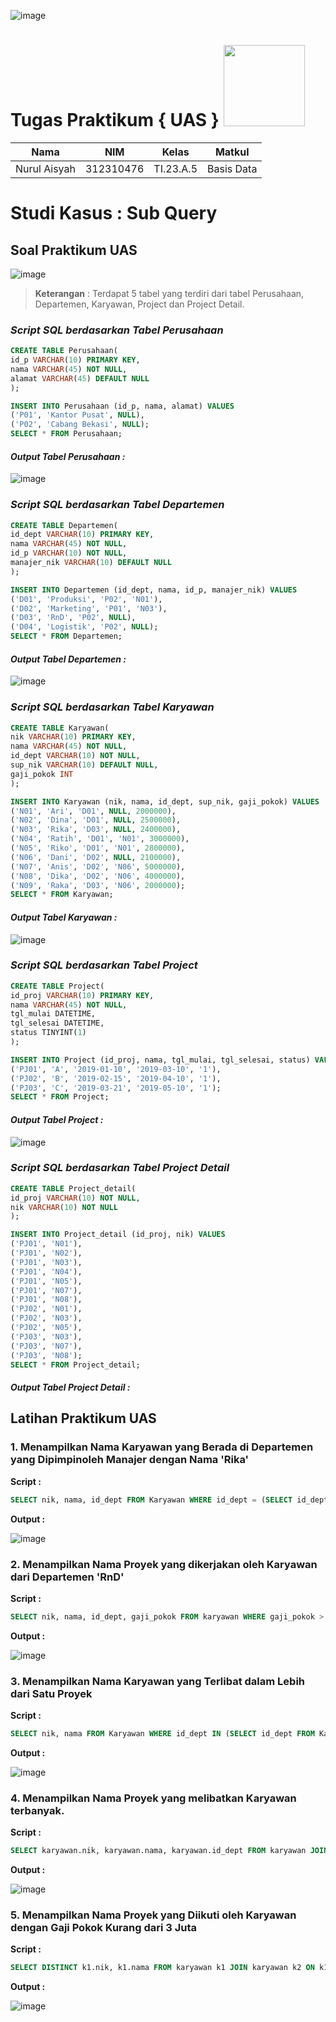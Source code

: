![image](https://github.com/nurulaisyah14/praktikumUAS2/assets/148174512/d473e93d-1af8-408d-b8a2-c048ce256738)
# Tugas Praktikum { UAS } <img src=https://logos-download.com/wp-content/uploads/2016/05/MySQL_logo_logotype.png width="130px" >


|**Nama**|**NIM**|**Kelas**|**Matkul**|
|----|---|-----|------|
|Nurul Aisyah|312310476|TI.23.A.5|Basis Data|

# Studi Kasus : Sub Query

## Soal Praktikum UAS
![image](https://github.com/nurulaisyah14/praktikumUAS2/assets/148174512/ed69fe80-dab7-4ecb-a74f-6ddd6e4e0531)
> **Keterangan** : Terdapat 5 tabel yang terdiri dari tabel Perusahaan, Departemen, Karyawan, Project dan Project Detail.

### *Script SQL berdasarkan Tabel Perusahaan*
```sql
CREATE TABLE Perusahaan(
id_p VARCHAR(10) PRIMARY KEY,
nama VARCHAR(45) NOT NULL,
alamat VARCHAR(45) DEFAULT NULL
);

INSERT INTO Perusahaan (id_p, nama, alamat) VALUES
('P01', 'Kantor Pusat', NULL),
('P02', 'Cabang Bekasi', NULL);
SELECT * FROM Perusahaan;
```
#### *Output Tabel Perusahaan :*
![image](https://github.com/nurulaisyah14/praktikumUAS2/assets/148174512/d54f5efc-fd80-4c0f-86aa-bbc3550430b9)



### *Script SQL berdasarkan Tabel Departemen*
```sql
CREATE TABLE Departemen(
id_dept VARCHAR(10) PRIMARY KEY,
nama VARCHAR(45) NOT NULL,
id_p VARCHAR(10) NOT NULL,
manajer_nik VARCHAR(10) DEFAULT NULL
);

INSERT INTO Departemen (id_dept, nama, id_p, manajer_nik) VALUES
('D01', 'Produksi', 'P02', 'N01'),
('D02', 'Marketing', 'P01', 'N03'),
('D03', 'RnD', 'P02', NULL),
('D04', 'Logistik', 'P02', NULL);
SELECT * FROM Departemen;
```
#### *Output Tabel Departemen :*
![image](https://github.com/nurulaisyah14/praktikumUAS2/assets/148174512/37a362ec-fbee-4221-a368-1fe4c6c1cb15)



### *Script SQL berdasarkan Tabel Karyawan*
```sql
CREATE TABLE Karyawan(
nik VARCHAR(10) PRIMARY KEY,
nama VARCHAR(45) NOT NULL,
id_dept VARCHAR(10) NOT NULL,
sup_nik VARCHAR(10) DEFAULT NULL,
gaji_pokok INT
);

INSERT INTO Karyawan (nik, nama, id_dept, sup_nik, gaji_pokok) VALUES
('N01', 'Ari', 'D01', NULL, 2000000),
('N02', 'Dina', 'D01', NULL, 2500000),
('N03', 'Rika', 'D03', NULL, 2400000),
('N04', 'Ratih', 'D01', 'N01', 3000000),
('N05', 'Riko', 'D01', 'N01', 2800000),
('N06', 'Dani', 'D02', NULL, 2100000),
('N07', 'Anis', 'D02', 'N06', 5000000),
('N08', 'Dika', 'D02', 'N06', 4000000),
('N09', 'Raka', 'D03', 'N06', 2000000);
SELECT * FROM Karyawan;
```
#### *Output Tabel Karyawan :*
![image](https://github.com/nurulaisyah14/praktikumUAS2/assets/148174512/e554edbb-4813-4f94-a9bd-5433cda88394)





### *Script SQL berdasarkan Tabel Project*
```sql
CREATE TABLE Project(
id_proj VARCHAR(10) PRIMARY KEY,
nama VARCHAR(45) NOT NULL,
tgl_mulai DATETIME,
tgl_selesai DATETIME,
status TINYINT(1)
);

INSERT INTO Project (id_proj, nama, tgl_mulai, tgl_selesai, status) VALUES
('PJ01', 'A', '2019-01-10', '2019-03-10', '1'),
('PJ02', 'B', '2019-02-15', '2019-04-10', '1'),
('PJ03', 'C', '2019-03-21', '2019-05-10', '1');
SELECT * FROM Project;
```
#### *Output Tabel Project :*
![image](https://github.com/nurulaisyah14/praktikumUAS2/assets/148174512/1f911e2e-42b7-46b0-b0cd-def686f97394)




### *Script SQL berdasarkan Tabel Project Detail*
```sql
CREATE TABLE Project_detail(
id_proj VARCHAR(10) NOT NULL,
nik VARCHAR(10) NOT NULL
);

INSERT INTO Project_detail (id_proj, nik) VALUES
('PJ01', 'N01'),
('PJ01', 'N02'),
('PJ01', 'N03'),
('PJ01', 'N04'),
('PJ01', 'N05'),
('PJ01', 'N07'),
('PJ01', 'N08'),
('PJ02', 'N01'),
('PJ02', 'N03'),
('PJ02', 'N05'),
('PJ03', 'N03'),
('PJ03', 'N07'),
('PJ03', 'N08');
SELECT * FROM Project_detail;
```
#### *Output Tabel Project Detail :*






## Latihan Praktikum UAS

### 1. Menampilkan Nama Karyawan yang Berada di Departemen yang Dipimpinoleh Manajer dengan Nama 'Rika'
**Script :**

```sql
SELECT nik, nama, id_dept FROM Karyawan WHERE id_dept = (SELECT id_dept FROM Karyawan WHERE nama = 'Dika');
```

**Output :**

![image](https://github.com/nurulaisyah14/praktikumUAS2/assets/148174512/94609d06-cbd1-4c0b-b696-91fac1569fdd)




### 2. Menampilkan Nama Proyek yang dikerjakan oleh Karyawan dari Departemen 'RnD'
**Script :**

```sql
SELECT nik, nama, id_dept, gaji_pokok FROM karyawan WHERE gaji_pokok > (SELECT AVG(gaji_pokok) FROM Karyawan) ORDER BY gaji_pokok DESC;
```

**Output :**

![image](https://github.com/nurulaisyah14/praktikumUAS2/assets/148174512/33a81ad3-1aaa-4d90-b846-0b22b83b0f08)



### 3. Menampilkan Nama Karyawan yang Terlibat dalam Lebih dari Satu Proyek
**Script :**

```sql
SELECT nik, nama FROM Karyawan WHERE id_dept IN (SELECT id_dept FROM Karyawan WHERE nama LIKE '%K%');
```

**Output :**

![image](https://github.com/nurulaisyah14/praktikumUAS2/assets/148174512/b60c025a-4a81-4e86-9ac4-f4a323f8c949)



### 4. Menampilkan Nama Proyek yang melibatkan Karyawan terbanyak.
**Script :**

```sql
SELECT karyawan.nik, karyawan.nama, karyawan.id_dept FROM karyawan JOIN departemen ON karyawan.id_dept = departemen.id_dept WHERE departemen.id_p = 'P01';
```

**Output :**

![image](https://github.com/nurulaisyah14/praktikumUAS2/assets/148174512/a94dffd7-3a58-497f-8b94-332a2e97baf2)



### 5. Menampilkan Nama Proyek yang Diikuti oleh Karyawan dengan Gaji Pokok Kurang dari 3 Juta
**Script :**

```sql
SELECT DISTINCT k1.nik, k1.nama FROM karyawan k1 JOIN karyawan k2 ON k1.id_dept = k2.id_dept WHERE k1.gaji_pokok > (SELECT AVG(gaji_pokok) FROM karyawan WHERE nama LIKE '%K%');
```

**Output :**

![image](https://github.com/nurulaisyah14/praktikumUAS2/assets/148174512/ff406b5a-2461-4835-adc4-96d52efeea00)

